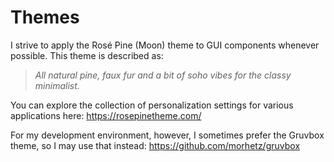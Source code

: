 # Themes

I strive to apply the Rosé Pine (Moon) theme to GUI components whenever possible.
This theme is described as:

> _All natural pine, faux fur and a bit of soho vibes for the classy minimalist._

You can explore the collection of personalization settings for various applications here: <https://rosepinetheme.com/>

For my development environment, however, I sometimes prefer the Gruvbox theme, so I may use that instead: <https://github.com/morhetz/gruvbox>
